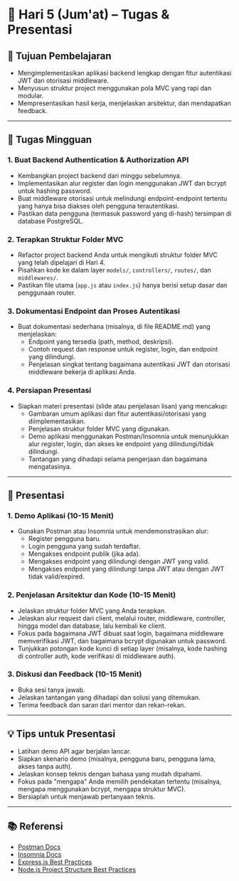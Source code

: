 # 📆 Hari 5 (Jum'at) – Tugas & Presentasi

## 🎯 Tujuan Pembelajaran
- Mengimplementasikan aplikasi backend lengkap dengan fitur autentikasi JWT dan otorisasi middleware.
- Menyusun struktur project menggunakan pola MVC yang rapi dan modular.
- Mempresentasikan hasil kerja, menjelaskan arsitektur, dan mendapatkan feedback.

---

## 📝 Tugas Mingguan

### 1. Buat Backend Authentication & Authorization API
- Kembangkan project backend dari minggu sebelumnya.
- Implementasikan alur register dan login menggunakan JWT dan bcrypt untuk hashing password.
- Buat middleware otorisasi untuk melindungi endpoint-endpoint tertentu yang hanya bisa diakses oleh pengguna terautentikasi.
- Pastikan data pengguna (termasuk password yang di-hash) tersimpan di database PostgreSQL.

### 2. Terapkan Struktur Folder MVC
- Refactor project backend Anda untuk mengikuti struktur folder MVC yang telah dipelajari di Hari 4.
- Pisahkan kode ke dalam layer `models/`, `controllers/`, `routes/`, dan `middlewares/`.
- Pastikan file utama (`app.js` atau `index.js`) hanya berisi setup dasar dan penggunaan router.

### 3. Dokumentasi Endpoint dan Proses Autentikasi
- Buat dokumentasi sederhana (misalnya, di file README.md) yang menjelaskan:
  - Endpoint yang tersedia (path, method, deskripsi).
  - Contoh request dan response untuk register, login, dan endpoint yang dilindungi.
  - Penjelasan singkat tentang bagaimana autentikasi JWT dan otorisasi middleware bekerja di aplikasi Anda.

### 4. Persiapan Presentasi
- Siapkan materi presentasi (slide atau penjelasan lisan) yang mencakup:
  - Gambaran umum aplikasi dan fitur autentikasi/otorisasi yang diimplementasikan.
  - Penjelasan struktur folder MVC yang digunakan.
  - Demo aplikasi menggunakan Postman/Insomnia untuk menunjukkan alur register, login, dan akses ke endpoint yang dilindungi/tidak dilindungi.
  - Tantangan yang dihadapi selama pengerjaan dan bagaimana mengatasinya.

---

## 🎤 Presentasi

### 1. Demo Aplikasi (10-15 Menit)
- Gunakan Postman atau Insomnia untuk mendemonstrasikan alur:
  - Register pengguna baru.
  - Login pengguna yang sudah terdaftar.
  - Mengakses endpoint publik (jika ada).
  - Mengakses endpoint yang dilindungi dengan JWT yang valid.
  - Mengakses endpoint yang dilindungi tanpa JWT atau dengan JWT tidak valid/expired.

### 2. Penjelasan Arsitektur dan Kode (10-15 Menit)
- Jelaskan struktur folder MVC yang Anda terapkan.
- Jelaskan alur request dari client, melalui router, middleware, controller, hingga model dan database, lalu kembali ke client.
- Fokus pada bagaimana JWT dibuat saat login, bagaimana middleware memverifikasi JWT, dan bagaimana bcrypt digunakan untuk password.
- Tunjukkan potongan kode kunci di setiap layer (misalnya, kode hashing di controller auth, kode verifikasi di middleware auth).

### 3. Diskusi dan Feedback (10-15 Menit)
- Buka sesi tanya jawab.
- Jelaskan tantangan yang dihadapi dan solusi yang ditemukan.
- Terima feedback dan saran dari mentor dan rekan-rekan.

---

## 💡 Tips untuk Presentasi
- Latihan demo API agar berjalan lancar.
- Siapkan skenario demo (misalnya, pengguna baru, pengguna lama, akses tanpa auth).
- Jelaskan konsep teknis dengan bahasa yang mudah dipahami.
- Fokus pada "mengapa" Anda memilih pendekatan tertentu (misalnya, mengapa menggunakan bcrypt, mengapa struktur MVC).
- Bersiaplah untuk menjawab pertanyaan teknis.

---

## 📚 Referensi
- [Postman Docs](https://learning.postman.com/docs/getting-started/introduction/)
- [Insomnia Docs](https://docs.insomnia.rest/insomnia/get-started)
- [Express.js Best Practices](https://expressjs.com/en/advanced/best-practice-performance.html)
- [Node.js Project Structure Best Practices](https://www.newline.co/blog/node-js-project-structure)
